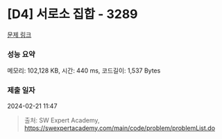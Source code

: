 # [D4] 서로소 집합 - 3289 

[문제 링크](https://swexpertacademy.com/main/code/problem/problemDetail.do?contestProbId=AWBJKA6qr2oDFAWr) 

### 성능 요약

메모리: 102,128 KB, 시간: 440 ms, 코드길이: 1,537 Bytes

### 제출 일자

2024-02-21 11:47



> 출처: SW Expert Academy, https://swexpertacademy.com/main/code/problem/problemList.do